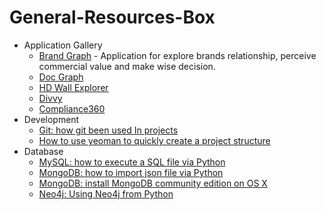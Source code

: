 # General-Resources-Box

- Application Gallery
	- [Brand Graph](https://github.com/awesome5team/General-Resources-Box/issues/2) - Application for explore brands relationship, perceive commercial value and make wise decision.
	- [Doc Graph](https://github.com/awesome5team/General-Resources-Box/issues/3)
	- [HD Wall Explorer](https://github.com/awesome5team/General-Resources-Box/issues/4)
	- [Divvy](https://github.com/awesome5team/General-Resources-Box/issues/5)
	- [Compliance360](https://github.com/awesome5team/General-Resources-Box/issues/6)
- Development
	- [Git: how git been used In projects](https://github.com/awesome5team/General-Resources-Box/issues/1)
	- [How to use yeoman to quickly create a project structure](https://github.com/awesome5team/General-Resources-Box/issues/11)
- Database
	- [MySQL: how to execute a SQL file via Python](https://github.com/awesome5team/General-Resources-Box/issues/7)
	- [MongoDB: how to import json file via Python](https://github.com/awesome5team/General-Resources-Box/issues/8)
	- [MongoDB: install MongoDB community edition on OS X](https://github.com/awesome5team/General-Resources-Box/issues/9)
	- [Neo4j: Using Neo4j from Python](https://github.com/awesome5team/General-Resources-Box/issues/10)


